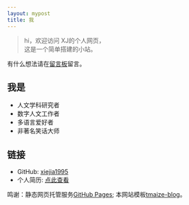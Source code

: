 ```yaml
---
layout: mypost
title: 我
---
```


> hi，欢迎访问 XJ的个人网页，  
> 这是一个简单搭建的小站。

有什么想法请在[留言板](chat.html)留言。

## 我是

- 人文学科研究者
- 数字人文工作者
- 多语言爱好者
- 非著名笑话大师

## 链接

- GitHub: [xiejia1995](https://github.com/xiejia1995)
- 个人简历: [点此查看](https://xiejia1995.github.io/)
  
    
    
    
鸣谢：静态网页托管服务[GitHub Pages](https://github.com/pages); 本网站模板[tmaize-blog](https://github.com/TMaize/tmaize-blog)。
